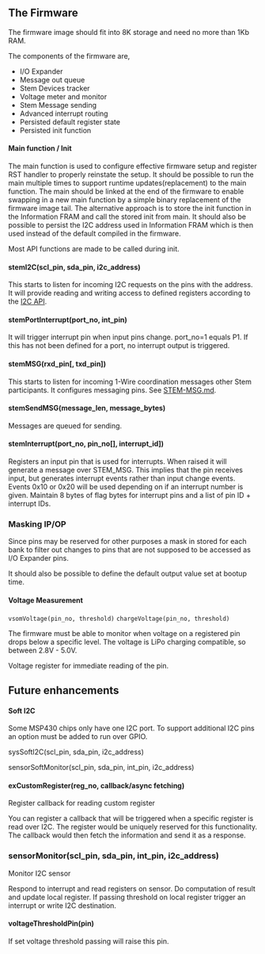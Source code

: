 ## The Firmware

The firmware image should fit into 8K storage and need no more than 1Kb RAM.

The components of the firmware are,

- I/O Expander
- Message out queue
- Stem Devices tracker
- Voltage meter and monitor
- Stem Message sending
- Advanced interrupt routing
- Persisted default register state
- Persisted init function


#### Main function / Init

The main function is used to configure effective firmware setup and register RST handler
to properly reinstate the setup. It should be possible to run the main multiple times
to support runtime updates(replacement) to the main function.
The main should be linked at the end of the firmware to enable swapping in a new main
function by a simple binary replacement of the firmware image tail.
The alternative approach is to store the init function in the Information FRAM and call
the stored init from main.
It should also be possible to persist the I2C address used in Information FRAM which is
then used instead of the default compiled in the firmware.

Most API functions are made to be called during init.


#### stemI2C(scl_pin, sda_pin, i2c_address)

This starts to listen for incoming I2C requests on the pins with the address. 
It will provide reading and writing access to defined registers according to the [I2C API](I2C-API.md).


#### stemPortInterrupt(port_no, int_pin)

It will trigger interrupt pin when input pins change.
port_no=1 equals P1.
If this has not been defined for a port, no interrupt output is triggered.


#### stemMSG(rxd_pin[, txd_pin])

This starts to listen for incoming 1-Wire coordination messages other Stem participants.
It configures messaging pins. See [STEM-MSG.md](STEM-MSG.md).


#### stemSendMSG(message_len, message_bytes)

Messages are queued for sending.


#### stemInterrupt(port_no, pin_no[], interrupt_id])

Registers an input pin that is used for interrupts. When raised it will generate a message over STEM_MSG.
This implies that the pin receives input, but generates interrupt events rather than input change events.
Events 0x10 or 0x20 will be used depending on if an interrupt number is given.
Maintain 8 bytes of flag bytes for interrupt pins and a list of pin ID + interrupt IDs.




### Masking IP/OP

Since pins may be reserved for other purposes a mask in stored for each bank to filter out changes to 
pins that are not supposed to be accessed as I/O Expander pins.

It should also be possible to define the default output value set at bootup time.




#### Voltage Measurement

`vsomVoltage(pin_no, threshold)`
`chargeVoltage(pin_no, threshold)`

The firmware must be able to monitor when voltage on a registered pin drops below a specific level.
The voltage is LiPo charging compatible, so between 2.8V - 5.0V.

Voltage register for immediate reading of the pin.


## Future enhancements

#### Soft I2C

Some MSP430 chips only have one I2C port. To support additional I2C pins
an option must be added to run over GPIO.

sysSoftI2C(scl_pin, sda_pin, i2c_address)

sensorSoftMonitor(scl_pin, sda_pin, int_pin, i2c_address)


#### exCustomRegister(reg_no, callback/async fetching) 

Register callback for reading custom register

You can register a callback that will be triggered when a specific register is read over I2C.
The register would be uniquely reserved for this functionality.
The callback would then fetch the information and send it as a response.



### sensorMonitor(scl_pin, sda_pin, int_pin, i2c_address)

Monitor I2C sensor

Respond to interrupt and read registers on sensor.
Do computation of result and update local register.
If passing threshold on local register trigger an interrupt or write I2C destination.


#### voltageThresholdPin(pin)

If set voltage threshold passing will raise this pin.


